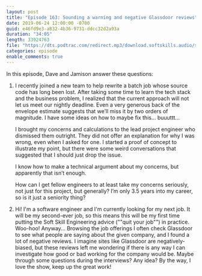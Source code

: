 ```yaml
---
layout: post
title: "Episode 163: Sounding a warning and negative Glassdoor reviews"
date: 2019-06-24 12:00:00 -0700
guid: e46fd9e3-a832-4b36-9731-ddcc32d2a93a
duration: "34:05"
length: 33924763
file: "https://dts.podtrac.com/redirect.mp3/download.softskills.audio/sse-163.mp3"
categories: episode
enable_comments: true
---
```


In this episode, Dave and Jamison answer these questions:

1. I recently joined a new team to help rewrite a batch job whose source code has long been lost. After taking some time to learn the tech stack and the business problem, I realized that the current approach will not let us meet our nightly deadline. Even a very generous back of the envelope estimate suggests that we’ll miss it by two orders of magnitude. I have some ideas on how to maybe fix this... buuuttt...
   
   I brought my concerns and calculations to the lead project engineer who dismissed them outright. They did not offer an explanation for why I was wrong, even when I asked for one. I started a proof of concept to illustrate my point, but there were some weird conversations that suggested that I should just drop the issue.
   
   I know how to make a technical argument about my concerns, but apparently that isn’t enough.
   
   How can I get fellow engineers to at least take my concerns seriously, not just for this project, but generally? I’m only 3.5 years into my career, so is it just a seniority thing?


2. Hi! I'm a software engineer and I'm currently looking for my next job. It will be my second-ever job, so this means this will be my first time putting the Soft Skill Engineering advice (""quit your job"") in practice. Woo-hoo!
   Anyway... Browsing the job offerings I often check Glassdoor to see what people are saying about the given company, and I found a lot of negative reviews. I imagine sites like Glassdoor are negatively-biased, but these reviews left me wondering if there is any way I can investigate how good or bad working for the company would be. Maybe through some questions during the interviews? Any idea?
   By the way, I love the show, keep up the great work!

